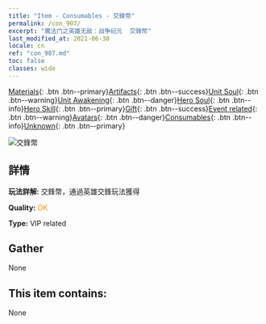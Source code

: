 ```yaml
---
title: "Item - Consumables - 交鋒幣"
permalink: /con_907/
excerpt: "魔法门之英雄无敌：战争纪元  交鋒幣"
last_modified_at: 2021-06-30
locale: cn
ref: "con_907.md"
toc: false
classes: wide
---
```

 [Materials](/ItemsCN/){: .btn .btn--primary}[Artifacts](/ItemsCN/Artifacts/){: .btn .btn--success}[Unit Soul](/ItemsCN/UnitSoul/){: .btn .btn--warning}[Unit Awakening](/ItemsCN/UnitAwakening/){: .btn .btn--danger}[Hero Soul](/ItemsCN/HeroSoul/){: .btn .btn--info}[Hero Skill](/ItemsCN/HeroSkill/){: .btn .btn--primary}[Gift](/ItemsCN/Gift/){: .btn .btn--success}[Event related](/ItemsCN/Events/){: .btn .btn--warning}[Avatars](/ItemsCN/Avatars/){: .btn .btn--danger}[Consumables](/ItemsCN/Consumables/){: .btn .btn--info}[Unknown](/ItemsCN/Unknown/){: .btn .btn--primary}

 ![交鋒幣](/images/t/i_117.png)

## 詳情
 **玩法詳解:** 交鋒幣，通過英雄交鋒玩法獲得

 **Quality:** <span style="color: #FF8C00">OK</span>

 **Type:** VIP related

## Gather

  None

## This item contains:

  None

